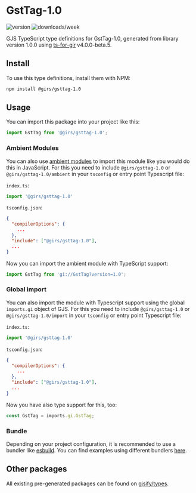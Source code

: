 
# GstTag-1.0

![version](https://img.shields.io/npm/v/@girs/gsttag-1.0)
![downloads/week](https://img.shields.io/npm/dw/@girs/gsttag-1.0)


GJS TypeScript type definitions for GstTag-1.0, generated from library version 1.0.0 using [ts-for-gir](https://github.com/gjsify/ts-for-gir) v4.0.0-beta.5.


## Install

To use this type definitions, install them with NPM:
```bash
npm install @girs/gsttag-1.0
```

## Usage

You can import this package into your project like this:
```ts
import GstTag from '@girs/gsttag-1.0';
```

### Ambient Modules

You can also use [ambient modules](https://github.com/gjsify/ts-for-gir/tree/main/packages/cli#ambient-modules) to import this module like you would do this in JavaScript.
For this you need to include `@girs/gsttag-1.0` or `@girs/gsttag-1.0/ambient` in your `tsconfig` or entry point Typescript file:

`index.ts`:
```ts
import '@girs/gsttag-1.0'
```

`tsconfig.json`:
```json
{
  "compilerOptions": {
    ...
  },
  "include": ["@girs/gsttag-1.0"],
  ...
}
```

Now you can import the ambient module with TypeScript support: 

```ts
import GstTag from 'gi://GstTag?version=1.0';
```

### Global import

You can also import the module with Typescript support using the global `imports.gi` object of GJS.
For this you need to include `@girs/gsttag-1.0` or `@girs/gsttag-1.0/import` in your `tsconfig` or entry point Typescript file:

`index.ts`:
```ts
import '@girs/gsttag-1.0'
```

`tsconfig.json`:
```json
{
  "compilerOptions": {
    ...
  },
  "include": ["@girs/gsttag-1.0"],
  ...
}
```

Now you have also type support for this, too:

```ts
const GstTag = imports.gi.GstTag;
```

### Bundle

Depending on your project configuration, it is recommended to use a bundler like [esbuild](https://esbuild.github.io/). You can find examples using different bundlers [here](https://github.com/gjsify/ts-for-gir/tree/main/examples).

## Other packages

All existing pre-generated packages can be found on [gjsify/types](https://github.com/gjsify/types).

